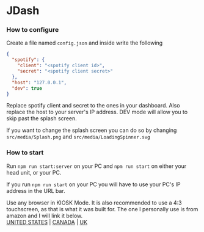 # JDash

### How to configure
Create a file named `config.json` and inside write the following
```json
{
  "spotify": {
    "client": "<spotify client id>",
    "secret": "<spotify client secret>"
  },
  "host": "127.0.0.1",
  "dev": true
}
```

Replace spotify client and secret to the ones in your dashboard. Also replace the host to your server's IP address. DEV mode will allow you to skip past the splash screen.

If you want to change the splash screen you can do so by changing `src/media/Splash.png` and `src/media/LoadingSpinner.svg`

### How to start
Run `npm run start:server` on your PC and `npm run start` on either your head unit, or your PC.

If you run `npm run start` on your PC you will have to use your PC's IP address in the URL bar.

Use any browser in KIOSK Mode. It is also recommended to use a 4:3 touchscreen, as that is what it was built for. The one I personally use is from amazon and I will link it below.\
[UNITED STATES](https://www.amazon.com/SunFounder-Raspberry-Touchscreen-1024%C3%97600-Capacitive/dp/B07Y889J3X) |
[CANADA](https://www.amazon.ca/SunFounder-Raspberry-Touchscreen-1024%C3%97600-Capacitive/dp/B07Y889J3X) |
[UK](https://www.amazon.co.uk/SunFounder-Raspberry-Touchscreen-1024%C3%97600-Capacitive/dp/B07Y889J3X)
